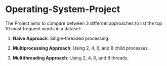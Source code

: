 # Operating-System-Project

The Project aims to compare between 3 differnet approaches to list the top 10 most frequent words in a dataset:

1. **Naive Approach**: Single-threaded processing.
  
2. **Multiprocessing Approach**: Using 2, 4, 6, and 8 child processes.

3. **Multithreading Approach**: Using 2, 4, 6, and 8 threads.

